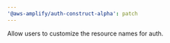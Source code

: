 ```yaml
---
'@aws-amplify/auth-construct-alpha': patch
---
```


Allow users to customize the resource names for auth.
